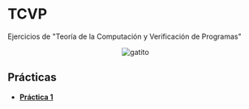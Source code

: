 # TCVP
Ejercicios de "Teoría de la Computación y Verificación de Programas"
<p align="center">
  <img src= "https://i.seadn.io/gae/p9jPZKQ04Vm86g9p4nzJKgi9Ap2T7s07quXvV2W4IDf7S0ckTH8l2-FuH_43it1YhPeCvK_di70XSlsVTul5LsIOuuHrPykhgZKE" alt = "gatito"/>
</p>

## Prácticas
* [**Práctica 1**](https://github.com/agusrnfr/TCVP/blob/main/Practicas/Practica%201/Practica-1.pdf)
